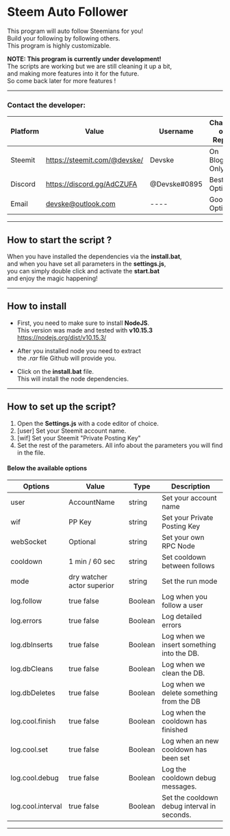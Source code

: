 # Steem Auto Follower
This program will auto follow Steemians for you! <br>
Build your following by following others. <br>
This program is highly customizable.  <br>

<b> NOTE: This program is currently under development!</b><br>
The scripts are working but we are still cleaning it up a bit,<br>
and making more features into it for the future.<br>
So come back later for more features !
<hr>

### Contact the developer:
| Platform | Value | Username | Chance of Reply |
|---|---|---|---|
| Steemit | https://steemit.com/@devske/ | Devske | On Blogs Only |
| Discord | https://discord.gg/AdCZUFA | @Devske#0895 | Best Option |
| Email | devske@outlook.com | ---- | Good Option |

<hr>

## How to start the script ?
When you have installed the dependencies via the **install.bat**, <br>
and when you have set all parameters in the **settings.js**, <br>
you can simply double click and activate the **start.bat** <br>
and enjoy the magic happening!

<hr>

## How to install
* First, you need to make sure to install **NodeJS**. <br>
This version was made and tested with **v10.15.3** <br>
https://nodejs.org/dist/v10.15.3/

* After you installed node you need to extract <br>
the *.rar* file Github will provide you.

* Click on the **install.bat** file. <br>
This will install the node dependencies.
<hr>

## How to set up the script?
1. Open the **Settings.js** with a code editor of choice.
2. [user] Set your Steemit account name.
3. [wif] Set your Steemit "Private Posting Key"
4. Set the rest of the parameters.
All info about the parameters you will find in the file.

#### Below the available options
| Options | Value | Type | Description |
| --- | --- | --- | --- |
| user | AccountName | string | Set your account name |
| wif | PP Key | string | Set your Private Posting Key |
| webSocket | Optional | string | Set your own RPC Node |
| cooldown | 1 min / 60 sec | string | Set cooldown between follows |
| mode | dry watcher actor superior | string | Set the run mode |
| log.follow | true false | Boolean | Log when you follow a user |
| log.errors | true false | Boolean | Log detailed errors |
| log.dbInserts | true false | Boolean | Log when we insert something into the DB. |
| log.dbCleans | true false | Boolean | Log when we clean the DB. |
| log.dbDeletes | true false | Boolean | Log when we delete something from the DB |
| log.cool.finish | true false | Boolean | Log when the cooldown has finished |
| log.cool.set | true false | Boolean | Log when an new cooldown has been set |
| log.cool.debug | true false | Boolean | Log the cooldown debug messages. |
| log.cool.interval | true false | Boolean | Set the cooldown debug interval in seconds. |
<hr>
